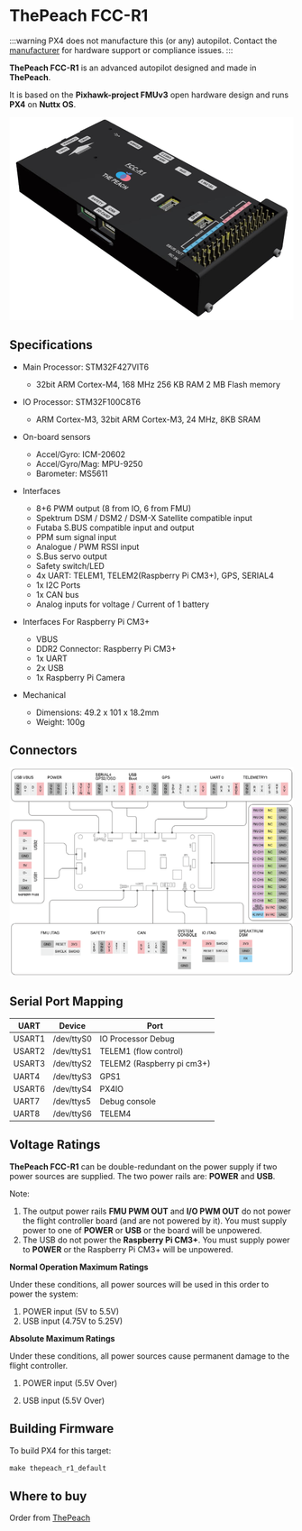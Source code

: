 # ThePeach FCC-R1

:::warning
PX4 does not manufacture this (or any) autopilot. Contact the [manufacturer](https://thepeach.kr/) for hardware support or compliance issues.
:::

**ThePeach FCC-R1** is an advanced autopilot designed and made in **ThePeach**.

It is based on the **Pixhawk-project FMUv3** open hardware design and runs **PX4** on **Nuttx OS**.

![ThePeach_R1](../../assets/flight_controller/thepeach_r1/main.png)

## Specifications

- Main Processor: STM32F427VIT6

  - 32bit ARM Cortex-M4, 168 MHz 256 KB RAM 2 MB Flash memory

- IO Processor: STM32F100C8T6

  - ARM Cortex-M3, 32bit ARM Cortex-M3, 24 MHz, 8KB SRAM

- On-board sensors

  - Accel/Gyro: ICM-20602
  - Accel/Gyro/Mag: MPU-9250
  - Barometer: MS5611

- Interfaces

  - 8+6 PWM output (8 from IO, 6 from FMU)
  - Spektrum DSM / DSM2 / DSM-X Satellite compatible input
  - Futaba S.BUS compatible input and output
  - PPM sum signal input
  - Analogue / PWM RSSI input
  - S.Bus servo output
  - Safety switch/LED
  - 4x UART: TELEM1, TELEM2(Raspberry Pi CM3+), GPS, SERIAL4
  - 1x I2C Ports
  - 1x CAN bus
  - Analog inputs for voltage / Current of 1 battery

- Interfaces For Raspberry Pi CM3+

  - VBUS
  - DDR2 Connector: Raspberry Pi CM3+
  - 1x UART
  - 2x USB
  - 1x Raspberry Pi Camera

- Mechanical
  - Dimensions: 49.2 x 101 x 18.2mm
  - Weight: 100g

## Connectors

![pinmap_top](../../assets/flight_controller/thepeach_r1/pinmap.png)

## Serial Port Mapping

| UART   | Device     | Port                       |
| ------ | ---------- | -------------------------- |
| USART1 | /dev/ttyS0 | IO Processor Debug         |
| USART2 | /dev/ttyS1 | TELEM1 (flow control)      |
| USART3 | /dev/ttyS2 | TELEM2 (Raspberry pi cm3+) |
| UART4  | /dev/ttyS3 | GPS1                       |
| USART6 | /dev/ttyS4 | PX4IO                      |
| UART7  | /dev/ttys5 | Debug console              |
| UART8  | /dev/ttyS6 | TELEM4                     |

## Voltage Ratings

**ThePeach FCC-R1** can be double-redundant on the power supply if two power sources are supplied. The two power rails are: **POWER** and **USB**.

Note:

1. The output power rails **FMU PWM OUT** and **I/O PWM OUT** do not power the flight controller board (and are not powered by it). You must supply power to one of **POWER** or **USB** or the board will be unpowered.
2. The USB do not power the **Raspberry Pi CM3+**. You must supply power to **POWER** or the Raspberry Pi CM3+ will be unpowered.

**Normal Operation Maximum Ratings**

Under these conditions, all power sources will be used in this order to power the system:

1. POWER input (5V to 5.5V)
2. USB input (4.75V to 5.25V)

**Absolute Maximum Ratings**

Under these conditions, all power sources cause permanent damage to the flight controller.

1. POWER input (5.5V Over)

2. USB input (5.5V Over)

## Building Firmware

To build PX4 for this target:

```jsx
make thepeach_r1_default
```

## Where to buy

Order from [ThePeach](http://thepeach.shop/)
